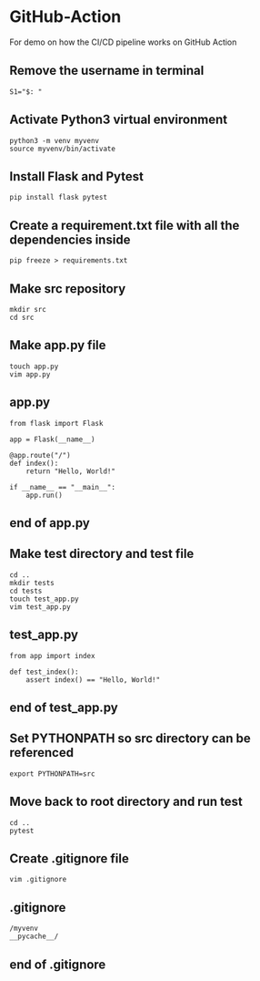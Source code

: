 # GitHub-Action
For demo on how the CI/CD pipeline works on GitHub Action

## Remove the username in terminal
```
S1="$: "
```
## Activate Python3 virtual environment
```
python3 -m venv myvenv
source myvenv/bin/activate
```
## Install Flask and Pytest
```
pip install flask pytest
```
## Create a requirement.txt file with all the dependencies inside
```
pip freeze > requirements.txt
```
## Make src repository
```
mkdir src
cd src
```
## Make app.py file
```
touch app.py
vim app.py
```
## app.py ##
```
from flask import Flask

app = Flask(__name__)

@app.route("/")
def index():
    return "Hello, World!"

if __name__ == "__main__":
    app.run()
```
## end of app.py ##

## Make test directory and test file
```
cd ..
mkdir tests
cd tests
touch test_app.py
vim test_app.py
```
## test_app.py ##
```
from app import index

def test_index():
    assert index() == "Hello, World!"
```
## end of test_app.py ##

## Set PYTHONPATH so src directory can be referenced
```
export PYTHONPATH=src
```
## Move back to root directory and run test
```
cd ..
pytest
```
## Create .gitignore file
```
vim .gitignore
```
## .gitignore ##
```
/myvenv
__pycache__/
```
## end of .gitignore ##
